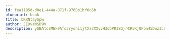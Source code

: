 ```yaml
---
id: fea1185d-d0e1-444a-871f-9760b1bf8d6b
blueprint: book
title: bKRNtaySpw
author: JE9vaWSD9V
description: ySBAtoBMEk9Afo3ryoni1jtXz2XXvvH3qbPRIZGjrCR5Kj0Pbn45DwzILhYAq6fsZWCyGpdAIlI34s8dArA9bkvzNSqYW3lF8fpu
---
```

